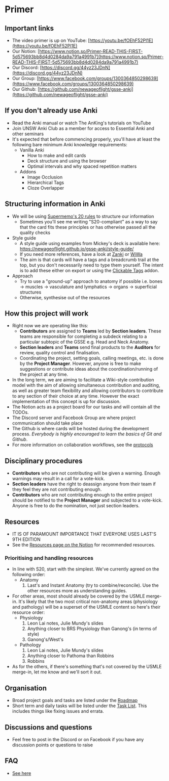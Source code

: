 # Primer

## Important links
- The video primer is up on YouTube: [https://youtu.be/fOEhF52Pl1E](https://youtu.be/fOEhF52Pl1E)
- Our Notion: [https://www.notion.so/Primer-READ-THIS-FIRST-5d575693bb8d4d0284da9a791a4991b7](https://www.notion.so/Primer-READ-THIS-FIRST-5d575693bb8d4d0284da9a791a4991b7)
- Our Discord: [https://discord.gg/44yz23JDnN](https://discord.gg/44yz23JDnN)
- Our Group: [https://www.facebook.com/groups/1300364850298639](https://www.facebook.com/groups/1300364850298639)
- Our Github: [https://github.com/newageoflight/gsse-anki](https://github.com/newageoflight/gsse-anki)

## If you don't already use Anki
- Read the Anki manual or watch The AnKing's tutorials on YouTube
- Join UNSW Anki Club as a member for access to Essential Anki and other seminars
- It's expected that before commencing properly, you'll have at least the following bare minimum Anki knowledge requirements:
    - Vanilla Anki
        - How to make and edit cards
        - Deck structure and using the browser
        - Optimal intervals and why spaced repetition matters
    - Addons
        - Image Occlusion
        - Hierarchical Tags
        - Cloze Overlapper

## Structuring information in Anki
- We will be using [Supermemo's 20 rules](https://www.notion.so/Summary-of-S20-f7a3c5fda3934e21961d6a71dcaf86e3) to structure our information
    - Sometimes you'll see me writing "S20-compliant" as a way to say that the card fits these principles or has otherwise passed all the quality checks
- Style guide
    - A style guide using examples from Mickey's deck is available here: https://newageoflight.github.io/gsse-anki/style-guide/
    - If you need more references, have a look at [Zanki](https://www.ankipalace.com/step-1-deck) or [WiWa](https://www.reddit.com/r/medicalschoolanki/comments/97ssh3/wiwa_deck_for_step_ii_ck_reupload/)
    - The aim is that cards will have a tags and a breadcrumb trail at the top, but you don't necessarily need to type them yourself. The intent is to add these either on export or using the [Clickable Tags](https://ankiweb.net/shared/info/1739176371) addon.
- Approach
    - Try to use a "ground-up" approach to anatomy if possible i.e. bones → muscles → vasculature and lymphatics → organs → superficial structures
    - Otherwise, synthesise out of the resources

## How this project will work
- Right now we are operating like this:
    - **Contributors** are assigned to **Teams** led by **Section leaders**. These teams are responsible for completing a subdeck relating to a particular subtopic of the GSSE e.g. Head and Neck Anatomy.
    - **Section leaders** and **Teams** send final products to the **Auditors** for review, quality control and finalisation.
    - Coordinating the project, setting goals, calling meetings, etc. is done by the **Project Manager**. However, anyone is free to make suggestions or contribute ideas about the coordination/running of the project at any time.
- In the long term, we are aiming to facilitate a Wiki-style contribution model with the aim of allowing simultaneous contribution and auditing, as well as greater team flexibility and allowing contributors to contribute to any section of their choice at any time. However the exact implementation of this concept is up for discussion.
- The Notion acts as a project board for our tasks and will contain all the TODOs.
- The Discord server and Facebook Group are where project communication should take place
- The Github is where cards will be hosted during the development process. *Everybody is highly encouraged to learn the basics of Git and Github*.
- For more information on collaboration workflows, see the [protocols](./CONTRIBUTING.md)

## Disciplinary procedures
- **Contributors** who are not contributing will be given a warning. Enough warnings may result in a call for a vote-kick.
- **Section leaders** have the right to deassign anyone from their team if they feel they are not contributing enough.
- **Contributors** who are not contributing enough to the entire project should be notified to the **Project Manager** and subjected to a vote-kick. Anyone is free to do the nomination, not just section leaders.

## Resources
- IT IS OF PARAMOUNT IMPORTANCE THAT EVERYONE USES LAST'S 9TH EDITION
- See the [Resources page on the Notion](https://www.notion.so/4806c46fbd5c414fbddb0bdd1190e2cb?v=7a49161c5eb64e689d832205365e1517) for recommended resources.

### Prioritising and handling resources
- In line with S20, start with the simplest. We've currently agreed on the following order:
    - Anatomy
        1. Last's and Instant Anatomy (try to combine/reconcile). Use the other resources more as understanding guides.
- For other areas, most should already be covered by the USMLE merge-in. It's likely that the two most critical non-anatomy areas (physiology and pathology) will be a superset of the USMLE content so here's their resource order:
    - Physiology
        1. Leon Lai notes, Julie Mundy's slides
        2. Anything closer to BRS Physiology than Ganong's (in terms of style)
        3. Ganong's/West's
    - Pathology
        1. Leon Lai notes, Julie Mundy's slides
        2. Anything closer to Pathoma than Robbins
        3. Robbins
- As for the others, if there's something that's not covered by the USMLE merge-in, let me know and we'll sort it out.

## Organisation
- Broad project goals and tasks are listed under the [Roadmap](https://www.notion.so/0293564848c24d7bb1224cc7665d8ebd?v=e00f137ac5b74b52a7d417a14e642f03)
- Short term and daily tasks will be listed under the [Task List](https://www.notion.so/c1ca86a78f4641c7931794a5992536f2?v=80471d32cf8f410095f980581752fd52). This includes things like fixing issues and errata.

## Discussions and questions
- Feel free to post in the Discord or on Facebook if you have any discussion points or questions to raise

## FAQ
- [See here](./faq.md)
